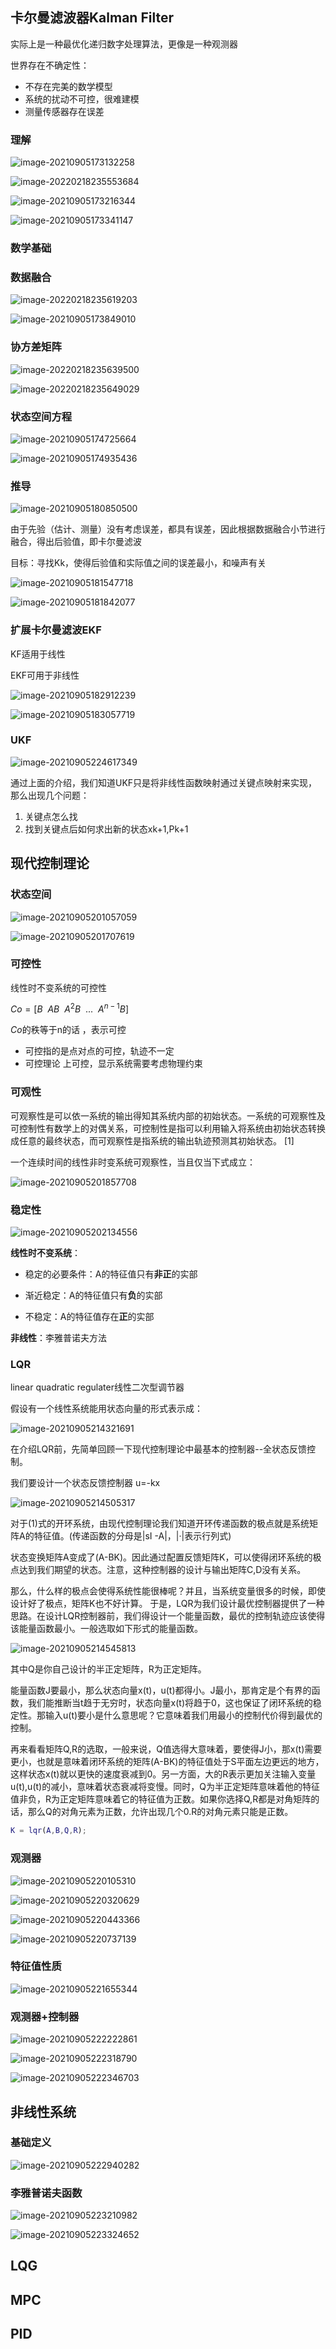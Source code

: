 ## 卡尔曼滤波器Kalman Filter

实际上是一种最优化递归数字处理算法，更像是一种观测器

世界存在不确定性：

- 不存在完美的数学模型
- 系统的扰动不可控，很难建模
- 测量传感器存在误差

### 理解

![image-20210905173132258](https://gitee.com/tianzhendong/img/raw/master/images/202203240944021.png)



![image-20220218235553684](https://gitee.com/tianzhendong/img/raw/master/images/202203240944694.png)

![image-20210905173216344](https://gitee.com/tianzhendong/img/raw/master/images/202203240944659.png)

![image-20210905173341147](https://gitee.com/tianzhendong/img/raw/master/images/202203240944420.png)

### 数学基础

### 数据融合

![image-20220218235619203](https://gitee.com/tianzhendong/img/raw/master/images/202203240944393.png)

![image-20210905173849010](%E6%8E%A7%E5%88%B6.assets/SX3kdQEHL7slZrm.png)

### 协方差矩阵

![image-20220218235639500](https://gitee.com/tianzhendong/img/raw/master/images/202203240944723.png)

![image-20220218235649029](https://gitee.com/tianzhendong/img/raw/master/images/202203240944832.png)

### 状态空间方程

![image-20210905174725664](%E6%8E%A7%E5%88%B6.assets/V94MNnmaJLPYhfT.png)

![image-20210905174935436](%E6%8E%A7%E5%88%B6.assets/uxM8CWnTIf4EXmZ.png)

### 推导

![image-20210905180850500](https://gitee.com/tianzhendong/img/raw/master/images/202203240944413.png)

由于先验（估计、测量）没有考虑误差，都具有误差，因此根据数据融合小节进行融合，得出后验值，即卡尔曼滤波

目标：寻找Kk，使得后验值和实际值之间的误差最小，和噪声有关

![image-20210905181547718](https://gitee.com/tianzhendong/img/raw/master/images/202203240944908.png)

![image-20210905181842077](https://gitee.com/tianzhendong/img/raw/master/images/202203240945889.png)

### 扩展卡尔曼滤波EKF

KF适用于线性

EKF可用于非线性



![image-20210905182912239](https://gitee.com/tianzhendong/img/raw/master/images/202203240945309.png)

![image-20210905183057719](https://gitee.com/tianzhendong/img/raw/master/images/202203240945433.png)

### UKF

![image-20210905224617349](https://gitee.com/tianzhendong/img/raw/master/images/202203240945857.png)

通过上面的介绍，我们知道UKF只是将非线性函数映射通过关键点映射来实现，那么出现几个问题：

1. 关键点怎么找
2. 找到关键点后如何求出新的状态xk+1,Pk+1



## 现代控制理论

### 状态空间

![image-20210905201057059](https://gitee.com/tianzhendong/img/raw/master/images/202203240945333.png)

![image-20210905201707619](https://i.loli.net/2021/09/05/nbCfDSYlTHp2ywO.png)

### 可控性

线性时不变系统的可控性

$Co=[B\ \ AB\ \  A^2B\ \ ...\ \ A^{n-1}B]$​​​​

$Co$​的秩等于n的话 ，表示可控

- 可控指的是点对点的可控，轨迹不一定
- 可控理论 上可控，显示系统需要考虑物理约束



### 可观性

可观察性是可以依一系统的输出得知其系统内部的初始状态。一系统的可观察性及可控制性有数学上的对偶关系，可控制性是指可以利用输入将系统由初始状态转换成任意的最终状态，而可观察性是指系统的输出轨迹预测其初始状态。 [1] 

一个连续时间的线性非时变系统可观察性，当且仅当下式成立：

![image-20210905201857708](https://gitee.com/tianzhendong/img/raw/master/images/202203240945757.png)

### 稳定性

![image-20210905202134556](https://gitee.com/tianzhendong/img/raw/master/images/202203240945313.png)

**线性时不变系统**：

- 稳定的必要条件：A的特征值只有**非正**的实部

- 渐近稳定：A的特征值只有**负**的实部
- 不稳定：A的特征值存在**正**的实部

**非线性**：李雅普诺夫方法

### LQR

linear quadratic regulater线性二次型调节器

假设有一个线性系统能用状态向量的形式表示成：

![image-20210905214321691](https://gitee.com/tianzhendong/img/raw/master/images/202203240945677.png)

在介绍LQR前，先简单回顾一下现代控制理论中最基本的控制器--全状态反馈控制。 

我们要设计一个状态反馈控制器 u=-kx

![image-20210905214505317](https://gitee.com/tianzhendong/img/raw/master/images/202203240945649.png)

对于(1)式的开环系统，由现代控制理论我们知道开环传递函数的极点就是系统矩阵A的特征值。(传递函数的分母是|sI -A|，|·|表示行列式)

状态变换矩阵A变成了(A-BK)。因此通过配置反馈矩阵K，可以使得闭环系统的极点达到我们期望的状态。注意，这种控制器的设计与输出矩阵C,D没有关系。

 那么，什么样的极点会使得系统性能很棒呢？并且，当系统变量很多的时候，即使设计好了极点，矩阵K也不好计算。    于是，LQR为我们设计最优控制器提供了一种思路。在设计LQR控制器前，我们得设计一个能量函数，最优的控制轨迹应该使得该能量函数最小。一般选取如下形式的能量函数。

![image-20210905214545813](https://gitee.com/tianzhendong/img/raw/master/images/202203240945256.png)

其中Q是你自己设计的半正定矩阵，R为正定矩阵。

 能量函数J要最小，那么状态向量x(t)，u(t)都得小。J最小，那肯定是个有界的函数，我们能推断当t趋于无穷时，状态向量x(t)将趋于0，这也保证了闭环系统的稳定性。那输入u(t)要小是什么意思呢？它意味着我们用最小的控制代价得到最优的控制。

再来看看矩阵Q,R的选取，一般来说，Q值选得大意味着，要使得J小，那x(t)需要更小，也就是意味着闭环系统的矩阵(A-BK)的特征值处于S平面左边更远的地方，这样状态x(t)就以更快的速度衰减到0。另一方面，大的R表示更加关注输入变量u(t),u(t)的减小，意味着状态衰减将变慢。同时，Q为半正定矩阵意味着他的特征值非负，R为正定矩阵意味着它的特征值为正数。如果你选择Q,R都是对角矩阵的话，那么Q的对角元素为正数，允许出现几个0.R的对角元素只能是正数。

```matlab
K = lqr(A,B,Q,R);
```

### 观测器

![image-20210905220105310](https://gitee.com/tianzhendong/img/raw/master/images/202203240945175.png)

![image-20210905220320629](https://gitee.com/tianzhendong/img/raw/master/images/202203240945024.png)

![image-20210905220443366](https://gitee.com/tianzhendong/img/raw/master/images/202203240945802.png)

  

![image-20210905220737139](https://gitee.com/tianzhendong/img/raw/master/images/202203240945748.png)



### 特征值性质

![image-20210905221655344](https://gitee.com/tianzhendong/img/raw/master/images/202203240945056.png)

### 观测器+控制器

![image-20210905222222861](https://gitee.com/tianzhendong/img/raw/master/images/202203240945552.png)

![image-20210905222318790](https://gitee.com/tianzhendong/img/raw/master/images/202203240945144.png)

![image-20210905222346703](https://gitee.com/tianzhendong/img/raw/master/images/202203240945657.png)

## 非线性系统

### 基础定义

![image-20210905222940282](https://gitee.com/tianzhendong/img/raw/master/images/202203240945001.png)

### 李雅普诺夫函数

![image-20210905223210982](https://i.loli.net/2021/09/05/OPd45nWNJ17CDBT.png)

![image-20210905223324652](https://gitee.com/tianzhendong/img/raw/master/images/202203240945120.png)



## LQG



## MPC



## PID





